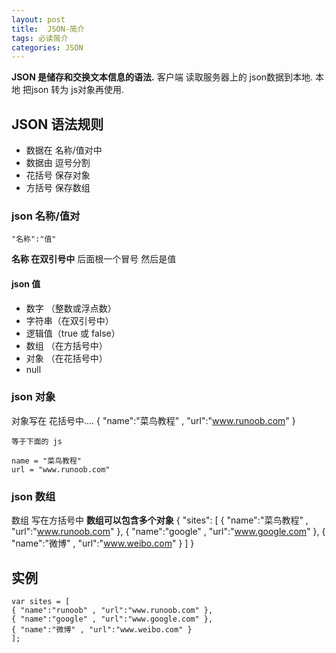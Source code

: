 ```yaml
---
layout: post
title:  JSON-简介
tags: 必读简介
categories: JSON
---
```




**JSON 是储存和交换文本信息的语法.**
客户端 读取服务器上的 json数据到本地.
本地 把json 转为 js对象再使用.






## JSON 语法规则

- 数据在 名称/值对中
- 数据由 逗号分割
- 花括号 保存对象
- 方括号 保存数组



### json 名称/值对

`"名称":"值"`

**名称 在双引号中**
后面根一个冒号
然后是值

#### json 值
- 数字  （整数或浮点数）
- 字符串（在双引号中）
- 逻辑值（true 或 false）
- 数组  （在方括号中）
- 对象  （在花括号中）
- null



### json 对象

对象写在 花括号中....
	{ "name":"菜鸟教程" , "url":"www.runoob.com" }
	
	等于下面的 js
	
	name = "菜鸟教程"
	url = "www.runoob.com"



### json 数组

数组 写在方括号中
**数组可以包含多个对象**
	{
	"sites": [
		{ "name":"菜鸟教程" , "url":"www.runoob.com" }, 
		{ "name":"google" , "url":"www.google.com" }, 
		{ "name":"微博" , "url":"www.weibo.com" }
	]
	}







## 实例
	var sites = [
	{ "name":"runoob" , "url":"www.runoob.com" }, 
	{ "name":"google" , "url":"www.google.com" }, 
	{ "name":"微博" , "url":"www.weibo.com" }
	];














